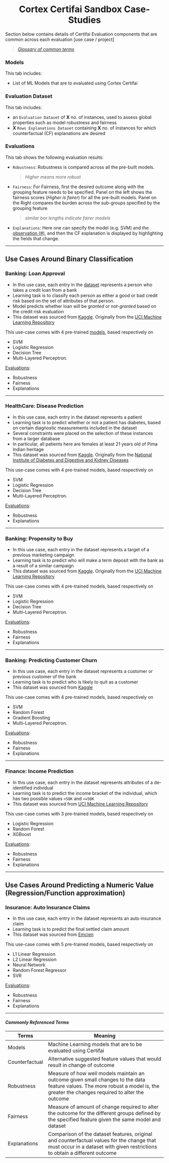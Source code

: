 
<center> <h1>Cortex Certifai Sandbox Case-Studies </h1> </center>

Section below contains details of Certifai Evaluation components that are common across each evaluation [use case / project]

   > _[Glossary of common terms](#Glossary)_

###  <a id="Models">**Models**</a>

This tab includes:
 - List of ML Models that are to evaluated using Cortex Certifai

### <a id="Datasets"> **Evaluation Dataset**</a> 
   This tab includes:
 - an `Evaluation Dataset` of **X** no. of instances, used to assess global properties such as model robustness and fairness
 - **X** `Rows Explanations Dataset` containing **X** no. of <a id="Observations">instances</a> for which counterfactual (CF) explanations are desired

### <a id="Evaluations">**Evaluations**</a>
This tab shows the following evaluation results:
- `Robustness`: Robustness is compared across all the pre-built models. 
  > _Higher means more robust_
- `Fairness`: For Fairness, first the desired outcome along with the grouping feature needs to be specified. Panel on the left shows the fairness scores (_Higher is fairer_) for all the pre-built models. Panel on the Right compares the burden across the sub-groups specified by the grouping feature
   > _similar bar lengths indicate fairer models_
  
- `Explanations`: Here one can specify the model (e.g. SVM) and the [observation (#)](#Observations), and then the CF explanation is displayed by highlighting the fields that change. 

--- 

## Use Cases Around Binary Classification 


### <b>Banking: Loan Approval</b>

  - In this use case, each entry in the [dataset](#Datasets) represents a person who takes a credit loan from a bank
  - Learning task is to classify each person as either a good or bad credit risk based on the set of attributes of that person. 
  - Model predicts whether loan will be _granted_ or _not-granted_ based on the credit risk evaluation
  - This dataset was sourced from [Kaggle](https://www.kaggle.com/uciml/german-credit). Originally from the [UCI Machine Learning Repository](https://archive.ics.uci.edu/ml/datasets/Statlog+(German+Credit+Data))

  This use-case comes with 4 pre-trained [models](#Models), based respectively on 
  - SVM
  - Logistic Regression
  - Decision Tree
  - Multi-Layered Perceptron. 
  
  [Evaluations](#Evaluations):
   - Robustness
   - Fairness 
   - Explanations
---

### <b>HealthCare: Disease Prediction</b>

-  In this use case, each entry in the dataset represents a patient
-  Learning task is to predict whether or not a patient has diabetes, based on certain diagnostic measurements included in the dataset
- Several constraints were placed on the selection of these instances from a larger database
- In particular, all patients here are females at least 21 years old of Pima Indian heritage
- This dataset was sourced from [Kaggle](https://www.kaggle.com/uciml/pima-indians-diabetes-database ). Originally from the [National Institute of Diabetes and Digestive and Kidney Diseases](https://www.niddk.nih.gov/)

This use-case comes with 4 pre-trained models, based respectively on 
  - SVM
  - Logistic Regression
  - Decision Tree
  - Multi-Layered Perceptron. 

   [Evaluations](#Evaluations):
   - Robustness
   - Explanations 
---

### <b>Banking: Propensity to Buy</b>

-  In this use case, each entry in the dataset represents a target of a previous marketing campaign
-  Learning task is to predict who will make a term deposit with the bank as a result of a similar campaign
- This dataset was sourced from [Kaggle](https://www.kaggle.com/janiobachmann/bank-marketing-dataset). Originally from the [UCI Machine Learning Repository](http://archive.ics.uci.edu/ml/datasets/Bank+Marketing)

This use-case comes with 4 pre-trained models, based respectively on 
  - SVM
  - Logistic Regression
  - Decision Tree
  - Multi-Layered Perceptron. 

   [Evaluations](#Evaluations):
   - Robustness
   - Fairness 
   - Explanations 
---

### <b>Banking: Predicting Customer Churn</b>

-  In this use case, each entry in the dataset represents a customer or previous customer of the bank
-  Learning task is to predict who is likely to quit as a customer
- This dataset was sourced from [Kaggle](https://www.kaggle.com/adammaus/predicting-churn-for-bank-customers)

This use-case comes with 4 pre-trained models, based respectively on 
  - SVM
  - Random Forest
  - Gradient Boosting
  - Multi-Layered Perceptron. 

   [Evaluations](#Evaluations):
   - Robustness
   - Fairness 
   - Explanations 
---

### <b>Finance: Income Prediction</b>

-  In this use case, each entry in the dataset represents attributes of a de-identified individual
-  Learning task is to predict the income bracket of the individual, which has two possible values `>50K` and `<=50K`
- This dataset was sourced from [UCI Machine Learning Repository](https://archive.ics.uci.edu/ml/datasets/census+income)

This use-case comes with 3 pre-trained models, based respectively on 
  - Logistic Regression
  - Random Forest
  - XGBoost

   [Evaluations](#Evaluations):
   - Robustness
   - Fairness 
   - Explanations 
---

## Use Cases Around Predicting a Numeric Value (Regression/Function approximation) 


### <b>Insurance: Auto Insurance Claims</b>

-  In this use case, each entry in the dataset represents an auto insurance claim
-  Learning task is to predict the final settled claim amount
- This dataset was sourced from [Emcien](https://www.sixtusdakurah.com/resources/The_Application_of_Regularization_in_Modelling_Insurance_Claims.pdf)

This use-case comes with 5 pre-trained models, based respectively on 
  - L1 Linear Regression
  - L2 Linear Regression
  - Neural Network
  - Random Forest Regressor
  - SVR

   [Evaluations](#Evaluations):
   - Robustness
   - Fairness 
   - Explanations 
---


#### <a id="Glossary"></a><i>Commonly Referenced Terms ###

| Terms  | Meaning |
| ------ | ------ |
| Models |  Machine Learning models that are to be evaluated using Certifai|
| Counterfactual | Alternative suggested feature values that would result in change of outcome |
| Robustness |  Measure of how well models maintain an outcome given small changes to the data feature values. The more robust a model is, the greater the changes required to alter the outcome |
| Fairness | Measure of amount of change required to alter the outcome for the different groups defined by the specified feature given the same model and dataset |
| Explanations | Comparison of the dataset features, original and counterfactual values for the change that must occur in a dataset with given restrictions to obtain a different outcome  |
